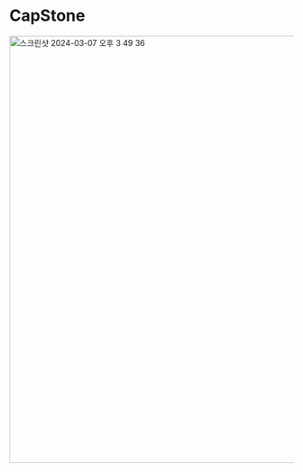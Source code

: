 # CapStone

<img width="757" alt="스크린샷 2024-03-07 오후 3 49 36" src="https://github.com/js3617/CapStone/assets/118441496/2e21b1e8-5871-4466-a91f-bc9879b7e208">
